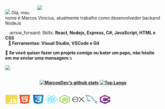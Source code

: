 
<img src="https://media.giphy.com/media/L8K62iTDkzGX6/giphy.gif" min-width="400px" max-width="400px" width="400px" align="right">

<p align="left">
  <img src="https://media.giphy.com/media/3og0IAzB7lmOo2q0Ss/giphy.gif" height="30px width="30px" >  
  Olá, meu nome é  Marcos Vinicius, atualmente trabalho como desenvolvedor backand NodeJs 
</p>

<p align="left">
      &nbsp;&nbsp; :arrow_forward:	 Skills: <strong>  React, Nodejs, Express, C#, JavaScript, HTML e CSS </strjong> <br>
      &nbsp;&nbsp;  💼	Ferramentas:   <strong> Visual Studio, VSCode e Git </strong> <br>
</p>


<p align="left">
   💌 Se você quiser fazer um projeto comigo ou bater um papo, não hesite em me enviar uma mensagem:⤵️
</p>
  
  <a href="https://www.linkedin.com/in/marcos-vinicius-8841a1171//" alt="Linkedin" target="_blank">
  <img src="https://img.shields.io/badge/-Linkedin-0e76a8?style=for-the-badge&logo=Linkedin&logoColor=white&link=https://www.linkedin.com/in/marcos-vinicius-8841a1171/ target="_blank"/></a>
</p> 
<div align="center">


##

                   
[![MarcosDev's github stats](https://github-readme-stats.vercel.app/api?username=M4rcoos&show_icons=true&theme=radical&bg_color=30,0d0d0d,191919&title_color=fff&text_color=fff&icon_color=79ff97)](https://github.com/anuraghazra/github-readme-stats)
[![Top Langs](https://github-readme-stats.vercel.app/api/top-langs/?username=M4rcoos&layout=compact&theme=radical&bg_color=30,0d0d0d,191919&title_color=fff&text_color=fff&icon_color=79ff97)](https://github.com/anuraghazra/github-readme-stats)  
</div>
<div style="display: inline_block"><br>
  <img align="center" alt="vini-Js" height="30" width="40" src="https://raw.githubusercontent.com/devicons/devicon/master/icons/javascript/javascript-plain.svg">
 
  <img align="center" alt="icon-HTML" height="30" width="40" src="https://raw.githubusercontent.com/devicons/devicon/master/icons/html5/html5-original.svg">
  <img align="center" alt="icon-CSS" height="30" width="40" src="https://raw.githubusercontent.com/devicons/devicon/master/icons/css3/css3-original.svg">
  <img align="center" alt="icon-react" height="30" width="40" src="https://raw.githubusercontent.com/devicons/devicon/master/icons/react/react-original.svg">
  <img align="center" alt="icon-nodejs" height="30" width="40" src="https://raw.githubusercontent.com/devicons/devicon/master/icons/nodejs/nodejs-original.svg">
  <img align="center" alt="icon-express" height="30" width="40" src="https://raw.githubusercontent.com/devicons/devicon/master/icons/express/express-original.svg">
    <img align="center" alt="icon-Mysql" height="30" width="40" src="https://raw.githubusercontent.com/devicons/devicon/master/icons/mysql/mysql-original.svg">
  
 <img align="center" alt="vini-Csharp" height="30" width="40" src="https://raw.githubusercontent.com/devicons/devicon/master/icons/csharp/csharp-original.svg">
  
